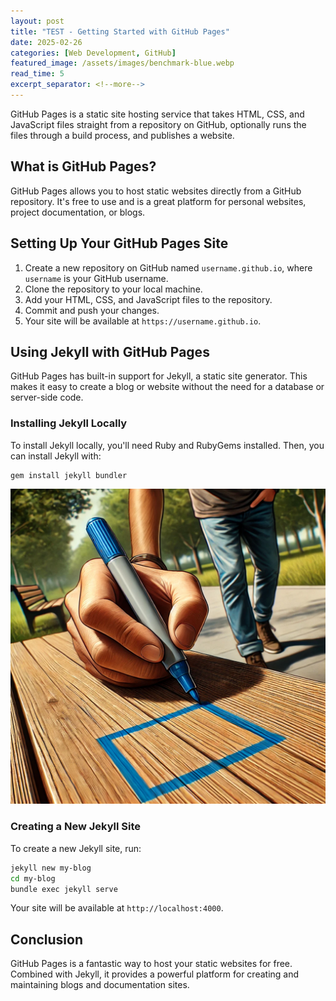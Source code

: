 ```yaml
---
layout: post
title: "TEST - Getting Started with GitHub Pages"
date: 2025-02-26
categories: [Web Development, GitHub]
featured_image: /assets/images/benchmark-blue.webp
read_time: 5
excerpt_separator: <!--more-->
---
```


GitHub Pages is a static site hosting service that takes HTML, CSS, and JavaScript files straight from a repository on GitHub, optionally runs the files through a build process, and publishes a website.

<!--more-->
  

## What is GitHub Pages?

GitHub Pages allows you to host static websites directly from a GitHub repository. It's free to use and is a great platform for personal websites, project documentation, or blogs.
  

## Setting Up Your GitHub Pages Site

1. Create a new repository on GitHub named `username.github.io`, where `username` is your GitHub username.
2. Clone the repository to your local machine.
3. Add your HTML, CSS, and JavaScript files to the repository.
4. Commit and push your changes.
5. Your site will be available at `https://username.github.io`.

## Using Jekyll with GitHub Pages

GitHub Pages has built-in support for Jekyll, a static site generator. This makes it easy to create a blog or website without the need for a database or server-side code.

### Installing Jekyll Locally

To install Jekyll locally, you'll need Ruby and RubyGems installed. Then, you can install Jekyll with:

```bash
gem install jekyll bundler
```

<p align="center">
  <img src="/assets/images/benchmark-blue.webp" alt="Centered Image" width="768">
</p>

### Creating a New Jekyll Site

To create a new Jekyll site, run:

```bash
jekyll new my-blog
cd my-blog
bundle exec jekyll serve
```

Your site will be available at `http://localhost:4000`.
  

## Conclusion

GitHub Pages is a fantastic way to host your static websites for free. Combined with Jekyll, it provides a powerful platform for creating and maintaining blogs and documentation sites.
